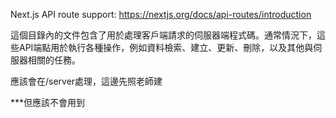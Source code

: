 Next.js API route support: https://nextjs.org/docs/api-routes/introduction

這個目錄內的文件包含了用於處理客戶端請求的伺服器端程式碼。通常情況下，這些API端點用於執行各種操作，例如資料檢索、建立、更新、刪除，以及其他與伺服器相關的任務。

應該會在/server處理，這邊先照老師建

***但應該不會用到